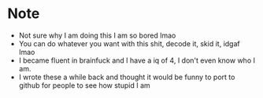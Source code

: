 # Note
- Not sure why I am doing this I am so bored lmao
- You can do whatever you want with this shit, decode it, skid it, idgaf lmao
- I became fluent in brainfuck and I have a iq of 4, I don't even know who I am.
- I wrote these a while back and thought it would be funny to port to github for people to see how stupid I am
